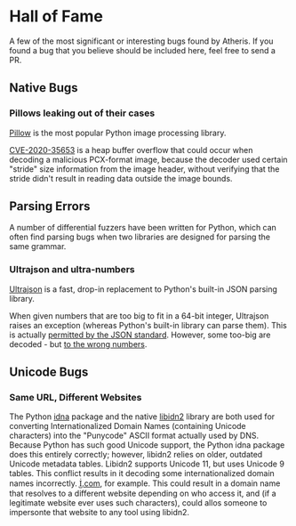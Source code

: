 # Hall of Fame

A few of the most significant or interesting bugs found by Atheris. If you found
a bug that you believe should be included here, feel free to send a PR.

## Native Bugs

### Pillows leaking out of their cases

[Pillow](https://pillow.readthedocs.io/en/stable/) is the most popular Python
image processing library.

[CVE-2020-35653](https://github.com/python-pillow/Pillow/pull/5174) is a heap
buffer overflow that could occur when decoding a malicious PCX-format image,
because the decoder used certain "stride" size information from the image
header, without verifying that the stride didn't result in reading data outside
the image bounds.

## Parsing Errors

A number of differential fuzzers have been written for Python, which can often
find parsing bugs when two libraries are designed for parsing the same grammar.

### Ultrajson and ultra-numbers

[Ultrajson](https://github.com/ultrajson/ultrajson) is a fast, drop-in
replacement to Python's built-in JSON parsing library.

When given numbers that are too big to fit in a 64-bit integer, Ultrajson raises
an exception (whereas Python's built-in library can parse them). This is
actually
[permitted by the JSON standard](https://tools.ietf.org/html/rfc7159#section-6).
However, some too-big are decoded - but
[to the wrong numbers](https://github.com/ultrajson/ultrajson/issues/440).

## Unicode Bugs

### Same URL, Different Websites

The Python [idna](https://pypi.org/project/idna/) package and the native
[libidn2](https://www.gnu.org/software/libidn/#libidn2) library are both used
for converting Internationalized Domain Names (containing Unicode characters)
into the "Punycode" ASCII format actually used by DNS. Because Python has such
good Unicode support, the Python idna package does this entirely correctly;
however, libidn2 relies on older, outdated Unicode metadata tables. Libidn2
supports Unicode 11, but uses Unicode 9 tables. This conflict results in it
decoding some internationalized domain names incorrectly. [İ᷹.com](İ᷹.com), for
example. This could result in a domain name that resolves to a different website
depending on who access it, and (if a legitimate website ever uses such
characters), could allos someone to impersonte that website to any tool using
libidn2.
